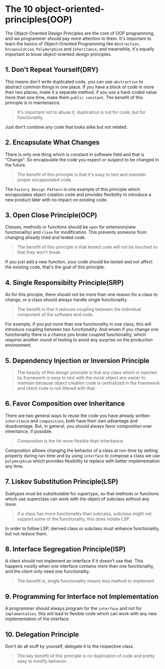 # The 10 object-oriented-principles(OOP)

The Object-Oriented Design Principles are the core of OOP programming, and we programmer should pay more attention to them.
It's important to learn the basics of Object-Oriented Programming like `Abstraction`, `Encapsulation`, `Polymorphism` and `Inheritance`, and meanwhile, it's equally important to know object-oriented design principles.

## 1. Don't Repeat Yourself(DRY)
This means don't write duplicated code, you can use `abstraction` to abstract common things in one place.
If you have a block of code in more than two places, make it a separate method; if you use a hard-coded value more than one time, make them `public constant`. The benefit of this principle is in maintenance.
> It's important not to abuse it, duplication is not for code, but for functionality.

Just don't combine any code that looks alike but not related.

## 2. Encapsulate What Changes
There is only one thing which is constant in software field and that is "Change". So encapsulate the code you expect or suspect to be changed in the future.
> The benefit of this principle is that it's easy to test and maintain proper encapsulated code.

The `Factory Design Pattern` is one example of this principle which encapsulates object creation code and provides flexibility to introduce a new product later with no impact on existing code.

## 3. Open Close Principle(OCP)
Classes, methods or functions should be `open` for extension(new functionality) and `close` for modification. This prevents someone from changing already tried and tested code.

> The benefit of this principle is that tested code will not be touched so that they won't break.

If you just add a new function, your code should be tested and not affect the existing code, that's the goal of this principle.

## 4. Single Responsibilty Principle(SRP)
As for this pinciple, there should not be more than one reason for a class to change, or a class should always handle single functionality.

> The benefit is that it reduces coupling between the individual component of the software and code.

For example, if you put more than one functionality in one class, this will introduce coupling between two functionality. And enven if you change one functionality there is a chance you broke coupled functionality, which requires another round of testing to avoid any surprise on the production environment.

## 5. Dependency Injection or Inversion Principle

> The beauty of this design principle is that any class which is injected by framework is easy to test with the mock object ans easier to maintain because object creation code is centralized in the framework and client code is not littered with that.

## 6. Favor Composition over Inheritance

There are two general ways to reuse the code you have already written: `inheritance` and `composition`, both have their own advantage and disadvantage. But, in general, you should always favor composition over inheritance, if possible.

> Composition is the lot more flexible than inheritance.

Composition alllows changing the behavior of a class at run-time by setting property during run-time and by using `interface` to compose a class we use `polymorphism` which provides flexibility to replace with better implementation any time.

## 7. Liskov Substitution Principle(LSP)
Subtypes must be substitutable for supertype, so that methods or functions which use superclass can work with the object of subclass without any issue.

> If a class has more functionality than subcalss, subclass might not support some of the functionality, this does violate LSP.

In order to follow LSP, derived class or subclass must enhance functionality, but not reduce them.

## 8. Interface Segregation Principle(ISP)
A client should not implement an interface if it doesn't use that.
This happens mostly when one interface contains more than one functionality, and the client only need one functionality.

> The benefit is, single functionality means less method to implement

## 9. Programming for Interface not Implementation
A programmer should always program for the `interface` and not for `implementation`, this will lead to flexible code which can work with any new implementation of the interface.

## 10. Delegation Principle
Don't do all stuff by yourself, delegate it to the respective class.

> The key benefit of this principle is no duplication of code and pretty easy to modify behavior.
